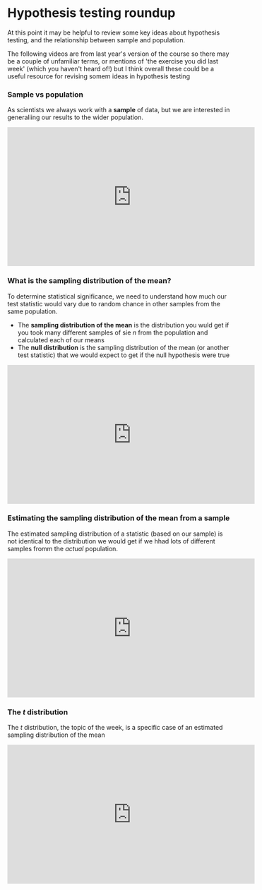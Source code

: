 # Hypothesis testing roundup

At this point it may be helpful to review some key ideas about hypothesis testing, and the relationship between sample and population. 

The following videos are from last year's version of the course so there may be a couple of unfamiliar terms, or mentions of 'the exercise you did last week' (which you haven't heard of!) but I think overall these could be a useful resource for revising somem ideas in hypothesis testing

### Sample vs population

As scientists we always work with a **sample** of data, but we are interested in generaliing our results to the wider population. 


<center>
<iframe width="560" height="315" src="https://www.youtube.com/embed/OE_L_ikd6X0?si=PANsiEa7MrIJ-bIP" title="YouTube video player" frameborder="0" allow="accelerometer; autoplay; clipboard-write; encrypted-media; gyroscope; picture-in-picture; web-share" allowfullscreen></iframe>
</center>

### What is the sampling distribution of the mean?

To determine statistical significance, we need to understand how much our test statistic would vary due to random chance in other samples from the same population.

* The **sampling distribution of the mean** is the distribution you wuld get if you took many different samples of sie $n$ from the population and calculated each of our means
* The **null distribution** is the sampling distribution of the mean (or another test statistic) that we would expect to get if the null hypothesis were true

<center>
<iframe width="560" height="315" src="https://www.youtube.com/embed/M3bHqeKUq6Y?si=RNh5ytUftLcx2Ht_" title="YouTube video player" frameborder="0" allow="accelerometer; autoplay; clipboard-write; encrypted-media; gyroscope; picture-in-picture; web-share" allowfullscreen></iframe>
</center>

### Estimating the sampling distribution of the mean from a sample

The estimated sampling distribution of a statistic (based on our sample) is not identical to the distribution we would get if we hhad lots of different samples fromm the *actual* population.

<center>
<iframe width="560" height="315" src="https://www.youtube.com/embed/BxzQA3gQNj0?si=lNaXhEqdFjRqDJlq" title="YouTube video player" frameborder="0" allow="accelerometer; autoplay; clipboard-write; encrypted-media; gyroscope; picture-in-picture; web-share" allowfullscreen></iframe>
</center>

### The $t$ distribution

The $t$ distribution, the topic of the week, is a specific case of an estimated sampling distribution of the mean

<center>
<iframe width="560" height="315" src="https://www.youtube.com/embed/bESnDV2Oat0?si=EW1R1xL7pP7NAOu_" title="YouTube video player" frameborder="0" allow="accelerometer; autoplay; clipboard-write; encrypted-media; gyroscope; picture-in-picture; web-share" allowfullscreen></iframe>
</center>